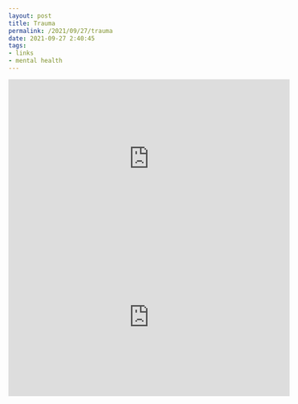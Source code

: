 ```yaml
---
layout: post
title: Trauma
permalink: /2021/09/27/trauma
date: 2021-09-27 2:40:45
tags:
- links
- mental health
---
```


<iframe class="img-fluid" width="560" height="315" src="https://www.youtube.com/embed/BJfmfkDQb14" title="YouTube video player" frameborder="0" allow="accelerometer; autoplay; clipboard-write; encrypted-media; gyroscope; picture-in-picture" allowfullscreen></iframe>

<iframe class="img-fluid" width="560" height="315" src="https://www.youtube.com/embed/ZoZT8-HqI64" title="YouTube video player" frameborder="0" allow="accelerometer; autoplay; clipboard-write; encrypted-media; gyroscope; picture-in-picture" allowfullscreen></iframe>
